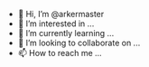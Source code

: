 - 👋 Hi, I’m @arkermaster
- 👀 I’m interested in ...
- 🌱 I’m currently learning ...
- 💞️ I’m looking to collaborate on ...
- 📫 How to reach me ...

<!---
arkermaster/arkermaster is a ✨ special ✨ repository because its `README.md` (this file) appears on your GitHub profile.
You can click the Preview link to take a look at your changes.
--->

